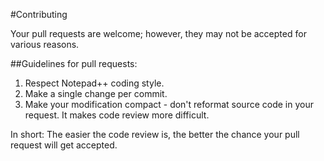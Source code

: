 #Contributing

Your pull requests are welcome; however, they may not be accepted for various reasons.

##Guidelines for pull requests:

1. Respect Notepad++ coding style.
2. Make a single change per commit.
3. Make your modification compact - don't reformat source code in your request. It makes code review more difficult.

In short: The easier the code review is, the better the chance your pull request will get accepted.

 
